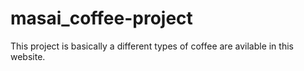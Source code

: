 # masai_coffee-project
This project is basically a different types of coffee are avilable in this website.
